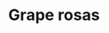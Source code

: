---
title: Grape rosas
date: 
draft: false

# descripcion
description : Aros espectaculares! En plata 925 y cristal Swarovski. Simplemente bellísimos.

materials: Plata 925

color: 

dimensions: Largo 6.5 cm

code: 01-10-1013

type: "Aros"

categories: []

price: $17.470,00

price_eftvo: $14.850,00

# Images
# first image will be shown in the product page
images:
  # - image: "images/path_to_image"
  # La ubicacion de las imagenes es imagenes/Aros/Aros.Cristal Swarovski/01-10-1013-grape-rosas
  - image: "./images/aros/cristal_swarovski/01-10-1013-grape-rosas.jpg"
---